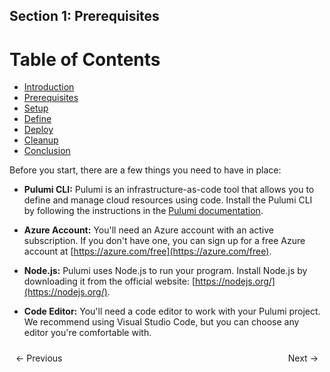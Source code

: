 ## Section 1: Prerequisites


# Table of Contents

- [Introduction](https://bitquip.github.io/Azure-SQL/1_introduction.md)
- [Prerequisites](https://bitquip.github.io/Azure-SQL/2_prerequisites.md)
- [Setup](https://bitquip.github.io/Azure-SQL/3_setup.md)
- [Define](https://bitquip.github.io/Azure-SQL/4_define.md)
- [Deploy](https://bitquip.github.io/Azure-SQL/5_deploy.md)
- [Cleanup](https://bitquip.github.io/Azure-SQL/6_cleanup.md)
- [Conclusion](https://bitquip.github.io/Azure-SQL/7_conclusion.md)


Before you start, there are a few things you need to have in place:

- **Pulumi CLI:** Pulumi is an infrastructure-as-code tool that allows you to define and manage cloud resources using code. Install the Pulumi CLI by following the instructions in the [Pulumi documentation](https://www.pulumi.com/docs/get-started/install/).

- **Azure Account:** You'll need an Azure account with an active subscription. If you don't have one, you can sign up for a free Azure account at [https://azure.com/free](https://azure.com/free).

- **Node.js:** Pulumi uses Node.js to run your program. Install Node.js by downloading it from the official website: [https://nodejs.org/](https://nodejs.org/).

- **Code Editor:** You'll need a code editor to work with your Pulumi project. We recommend using Visual Studio Code, but you can choose any editor you're comfortable with.

<div style="display: flex; justify-content: space-between; align-items: center;">
    <a href="https://bitquip.github.io/Azure-SQL/1_introduction.md" style="margin: 10px; text-decoration: none;">← Previous</a>
    <a href="https://bitquip.github.io/Azure-SQL/3_setup.md" style="margin: 10px; text-decoration: none;">Next →</a>
</div>
